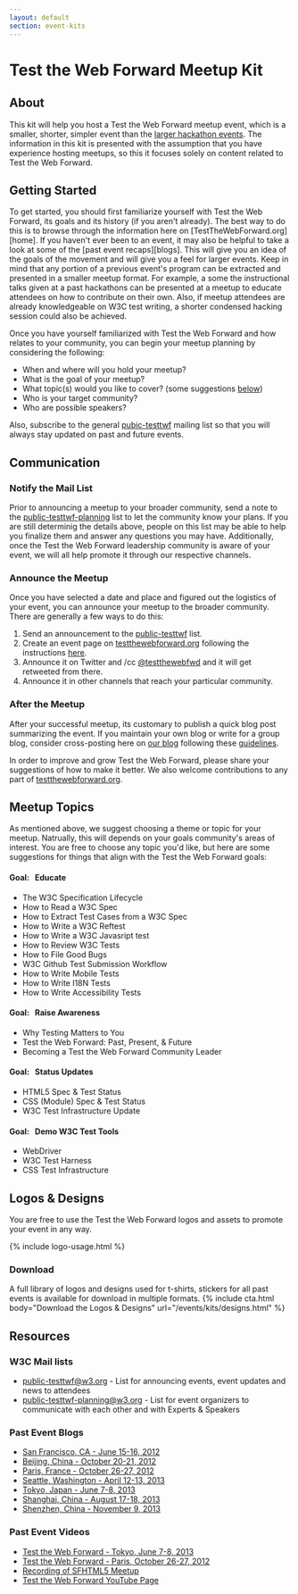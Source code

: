 ```yaml
---
layout: default
section: event-kits
---
```


# Test the Web Forward Meetup Kit

## About

This kit will help you host a Test the Web Forward meetup event, which is a smaller, shorter, simpler event than the [larger hackathon events][event-kit].  The information in this kit is presented with the assumption that you have experience hosting meetups, so this it focuses solely on content related to Test the Web Forward.

<h2 id="getting_started">Getting Started</h2>
To get started, you should first familiarize yourself with Test the Web Forward, its goals and its history (if you aren't already). The best way to do this is to browse through the information here on [TestTheWebForward.org][home]. If you haven't ever been to an event, it may also be helpful to take a look at some of the [past event recaps][blogs]. This will give you an idea of the goals of the movement and will give you a feel for larger events. Keep in mind that any portion of a previous event's program can be extracted and presented in a smaller meetup format. For example, a some the instructional talks given at a past hackathons can be presented at a meetup to educate attendees on how to contribute on their own. Also, if meetup attendees are already knowledgeable on W3C test writing, a shorter condensed hacking session could also be achieved.   

Once you have yourself familiarized with Test the Web Forward and how relates to your community, you can begin your meetup planning by considering the following:

* When and where will you hold your meetup?
* What is the goal of your meetup? 
* What topic(s) would you like to cover? (some suggestions [below][meetup-topics])
* Who is your target community?
* Who are possible speakers?

Also, subscribe to the general [pubic-testtwf][public-testtwf] mailing list so that you will always stay updated on past and future events.

## Communication

### Notify the Mail List

Prior to announcing a meetup to your broader community, send a note to the [public-testtwf-planning][public-testtwf-planning] list to let the community know your plans. If you are still determinig the details above, people on this list may be able to help you finalize them and answer any questions you may have. Additionally, once the Test the Web Forward leadership community is aware of your event, we will all help promote it through our respective channels.

### Announce the Meetup

Once you have selected a date and place and figured out the logistics of your event, you can announce your meetup to the broader community. There are generally a few ways to do this:

1. Send an announcement to the [public-testtwf][public-testtwf] list.
2. Create an event page on [testthewebforward.org][testtwf-events] following the instructions [here][contributing].
3. Announce it on Twitter and /cc [@testthewebfwd][twitter] and it will get retweeted from there.
4. Announce it in other channels that reach your particular community.

### After the Meetup
After your successful meetup, its customary to publish a quick blog post summarizing the event.  If you maintain your own blog or write for a group blog, consider cross-posting here on [our blog][testtwf-blog] following these [guidelines][contributing]. 

In order to improve and grow Test the Web Forward, please share your suggestions of how to make it better. We also welcome contributions to any part of [testthewebforward.org][home].

<h2 id="meetup_topics">Meetup Topics</h2>

As mentioned above, we suggest choosing a theme or topic for your meetup. Natrually, this will depends on your goals community's areas of interest. You are free to choose any topic you'd like, but here are some suggestions for things that align with the Test the Web Forward goals:
    
#### Goal: &nbsp; Educate
* The W3C Specification Lifecycle
* How to Read a W3C Spec
* How to Extract Test Cases from a W3C Spec
* How to Write a W3C Reftest
* How to Write a W3C Javasript test
* How to Review W3C Tests
* How to File Good Bugs
* W3C Github Test Submission Workflow
* How to Write Mobile Tests
* How to Write I18N Tests
* How to Write Accessibility Tests

#### Goal: &nbsp; Raise Awareness
* Why Testing Matters to You
* Test the Web Forward: Past, Present, & Future
* Becoming a Test the Web Forward Community Leader

#### Goal: &nbsp; Status Updates
* HTML5 Spec & Test Status
* CSS (Module) Spec & Test Status
* W3C Test Infrastructure Update
 
#### Goal: &nbsp; Demo W3C Test Tools
* WebDriver 
* W3C Test Harness
* CSS Test Infrastructure

<!-- TODO: RH: Consolidate everything from here down into a shared include between the two 
kits since they're nearly identical. I'll do this in a separate changeset for easier review -->
<h2 id="artwork">Logos & Designs</h2>
You are free to use the Test the Web Forward logos and assets to promote your event in any way.

{% include logo-usage.html %}

### Download
A full library of logos and designs used for t-shirts, stickers for all past events is available for download in multiple formats.
{% include cta.html body="Download the Logos & Designs" url="/events/kits/designs.html" %} 

## Resources

### W3C Mail lists

* [public-testtwf@w3.org][public-testtwf] - List for announcing events, event updates and news to attendees
* [public-testtwf-planning@w3.org][public-testtwf-planning] - List for event organizers to communicate with each other and with Experts & Speakers 

### Past Event Blogs

* [San Francisco, CA - June 15-16, 2012][sf-recap]
* [Beijing, China - October 20-21, 2012][beijing-recap]
* [Paris, France - October 26-27, 2012][paris-recap]
* [Seattle, Washington - April 12-13, 2013][seattle-recap]
* [Tokyo, Japan - June 7-8, 2013][tokyo-recap]
* [Shanghai, China - August 17-18, 2013][shanghai-recap]
* [Shenzhen, China - November 9, 2013][shenzhen-recap]

### Past Event Videos
  
* [Test the Web Forward - Tokyo, June 7-8, 2013][tokyo-video]
* [Test the Web Forward - Paris, October 26-27, 2012][paris-video]
* [Recording of SFHTML5 Meetup][sfhtml5-video]
* [Test the Web Forward YouTube Page][ttwf-youtube]

[home]: http://testthewebforward.org/
[event-kit]: ./event-kit.hml
[blogs]: #blogs-from-previous-events
[meetup-topics]: #meetup_topics
[public-testtwf-planning]:  http://lists.w3.org/Archives/Public/public-testtwf-planning
[public-testtwf]:  http://lists.w3.org/Archives/Public/public-testtwf
[testtwf-events]: http://testthewebforward.org/events/
[testtwf-blog]: http://testthewebforward.org/blog/
[twitter]: https://twitter.com/testthewebfwd
[contributing]: https://github.com/w3c/testtwf-website/blob/gh-pages/CONTRIBUTING.md
[sf-recap]: http://testthewebforward.org/blog/2012/06/20/sanfrancisco-event-recap.html
[beijing-recap]: /blog/2012/10/25/beijing-event-recap.html
[paris-recap]: /blog/2012/11/09/paris-event-recap.html
[seattle-recap]: /blog/2013/04/26/seattle-event-recap.html
[tokyo-recap]: /blog/2013/06/26/tokyo-event-recap.html
[shanghai-recap]: /blog/2013/08/26/shanghai-event-recap.html
[shenzhen-recap]: /blog/2013/11/20/shenzhen-event-recap.html
[tokyo-video]: http://bit.ly/142VHcm
[paris-video]: http://bit.ly/142IcJA
[sfhtml5-video]: http://www.youtube.com/watch?feature=player_embedded&v=Z9oDBM8tFzc#!
[ttwf-youtube]: http://bit.ly/14bEN66
[logos]: /events/kits/logos.html


